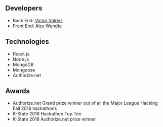 ## Developers
- Back End: [Victor Valdez](https://github.com/victorvaldez5)
- Front End: [Alex Wendte](https://github.com/alexwendte)
## Technologies
- React.js
- Node.js
- MongoDB
- Mongoose
- Authorize.net
## Awards
- Authorize.net Grand prize winner out of all the Major League Hacking Fall 2018 hackathons
- K-State 2018 Hackathon Top Ten
- K-State 2018 Authorize.net prize winner
